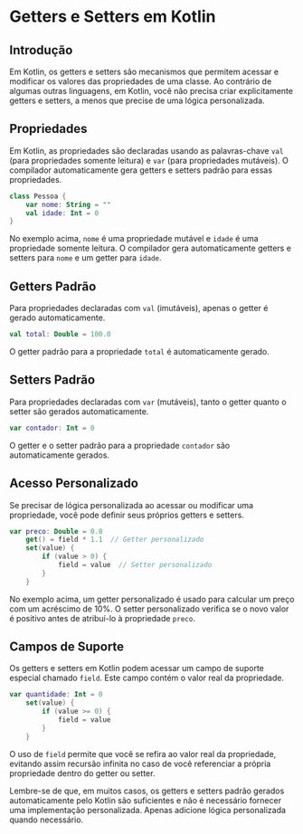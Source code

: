 # Getters e Setters em Kotlin

## Introdução

Em Kotlin, os getters e setters são mecanismos que permitem acessar e modificar os valores das propriedades de uma classe. Ao contrário de algumas outras linguagens, em Kotlin, você não precisa criar explicitamente getters e setters, a menos que precise de uma lógica personalizada.

## Propriedades

Em Kotlin, as propriedades são declaradas usando as palavras-chave `val` (para propriedades somente leitura) e `var` (para propriedades mutáveis). O compilador automaticamente gera getters e setters padrão para essas propriedades.

```kotlin
class Pessoa {
    var nome: String = ""
    val idade: Int = 0
}
```

No exemplo acima, `nome` é uma propriedade mutável e `idade` é uma propriedade somente leitura. O compilador gera automaticamente getters e setters para `nome` e um getter para `idade`.

## Getters Padrão

Para propriedades declaradas com `val` (imutáveis), apenas o getter é gerado automaticamente.

```kotlin
val total: Double = 100.0
```

O getter padrão para a propriedade `total` é automaticamente gerado.

## Setters Padrão

Para propriedades declaradas com `var` (mutáveis), tanto o getter quanto o setter são gerados automaticamente.

```kotlin
var contador: Int = 0
```

O getter e o setter padrão para a propriedade `contador` são automaticamente gerados.

## Acesso Personalizado

Se precisar de lógica personalizada ao acessar ou modificar uma propriedade, você pode definir seus próprios getters e setters.

```kotlin
var preco: Double = 0.0
    get() = field * 1.1  // Getter personalizado
    set(value) {
        if (value > 0) {
            field = value  // Setter personalizado
        }
    }
```

No exemplo acima, um getter personalizado é usado para calcular um preço com um acréscimo de 10%. O setter personalizado verifica se o novo valor é positivo antes de atribuí-lo à propriedade `preco`.

## Campos de Suporte

Os getters e setters em Kotlin podem acessar um campo de suporte especial chamado `field`. Este campo contém o valor real da propriedade.

```kotlin
var quantidade: Int = 0
    set(value) {
        if (value >= 0) {
            field = value
        }
    }
```

O uso de `field` permite que você se refira ao valor real da propriedade, evitando assim recursão infinita no caso de você referenciar a própria propriedade dentro do getter ou setter.

Lembre-se de que, em muitos casos, os getters e setters padrão gerados automaticamente pelo Kotlin são suficientes e não é necessário fornecer uma implementação personalizada. Apenas adicione lógica personalizada quando necessário.